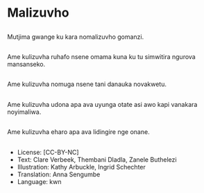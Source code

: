 # Malizuvho

##
Mutjima gwange ku kara nomalizuvho gomanzi.

##
Ame kulizuvha ruhafo nsene omama kuna ku tu simwitira ngurova mansanseko.

##
Ame kulizuvha nomuga nsene tani danauka novakwetu.

##
Ame kulizuvha udona apa ava uyunga otate asi awo kapi vanakara noyimaliwa.

##
Ame kulizuvha eharo apa ava lidingire nge onane.

##
* License: [CC-BY-NC]
* Text: Clare Verbeek, Thembani Dladla, Zanele Buthelezi
* Illustration: Kathy Arbuckle, Ingrid Schechter
* Translation: Anna Sengumbe
* Language: kwn
